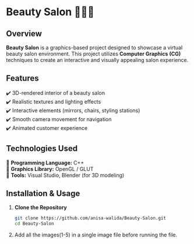 # Beauty Salon 💇‍♀️💅  

## Overview  
**Beauty Salon** is a graphics-based project designed to showcase a virtual beauty salon environment. This project utilizes **Computer Graphics (CG)** techniques to create an interactive and visually appealing salon experience.  

## Features  
✔️ 3D-rendered interior of a beauty salon  
✔️ Realistic textures and lighting effects  
✔️ Interactive elements (mirrors, chairs, styling stations)  
✔️ Smooth camera movement for navigation  
✔️ Animated customer experience  

## Technologies Used  
🔹 **Programming Language:** C++  
🔹 **Graphics Library:** OpenGL / GLUT  
🔹 **Tools:** Visual Studio, Blender (for 3D modeling)  

## Installation & Usage  
1. **Clone the Repository**  
   ```bash
   git clone https://github.com/anisa-walida/Beauty-Salon.git
   cd Beauty-Salon
2. Add all the images(1-5) in a single image file before running the file.
  
